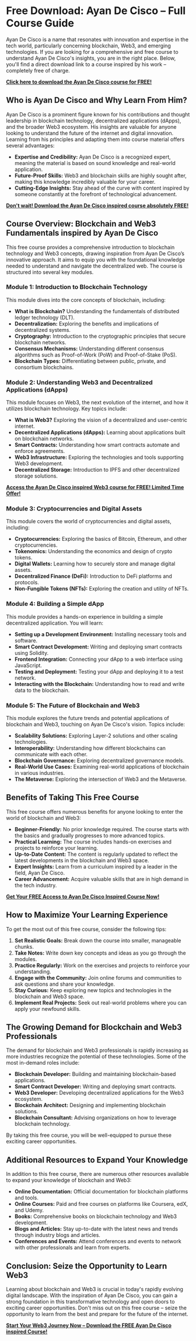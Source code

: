 # Free Download: Ayan De Cisco – Full Course Guide

Ayan De Cisco is a name that resonates with innovation and expertise in the tech world, particularly concerning blockchain, Web3, and emerging technologies. If you are looking for a comprehensive and free course to understand Ayan De Cisco's insights, you are in the right place. Below, you'll find a direct download link to a course inspired by his work – completely free of charge.

[**Click here to download the Ayan De Cisco course for FREE!**](https://udemywork.com/ayan-de-cisco)

## Who is Ayan De Cisco and Why Learn From Him?

Ayan De Cisco is a prominent figure known for his contributions and thought leadership in blockchain technology, decentralized applications (dApps), and the broader Web3 ecosystem. His insights are valuable for anyone looking to understand the future of the internet and digital innovation. Learning from his principles and adapting them into course material offers several advantages:

*   **Expertise and Credibility:** Ayan De Cisco is a recognized expert, meaning the material is based on sound knowledge and real-world application.
*   **Future-Proof Skills:** Web3 and blockchain skills are highly sought after, making this knowledge incredibly valuable for your career.
*   **Cutting-Edge Insights:** Stay ahead of the curve with content inspired by someone constantly at the forefront of technological advancement.

[**Don't wait! Download the Ayan De Cisco inspired course absolutely FREE!**](https://udemywork.com/ayan-de-cisco)

## Course Overview: Blockchain and Web3 Fundamentals inspired by Ayan De Cisco

This free course provides a comprehensive introduction to blockchain technology and Web3 concepts, drawing inspiration from Ayan De Cisco’s innovative approach. It aims to equip you with the foundational knowledge needed to understand and navigate the decentralized web. The course is structured into several key modules.

### Module 1: Introduction to Blockchain Technology

This module dives into the core concepts of blockchain, including:

*   **What is Blockchain?** Understanding the fundamentals of distributed ledger technology (DLT).
*   **Decentralization:** Exploring the benefits and implications of decentralized systems.
*   **Cryptography:** Introduction to the cryptographic principles that secure blockchain networks.
*   **Consensus Mechanisms:** Understanding different consensus algorithms such as Proof-of-Work (PoW) and Proof-of-Stake (PoS).
*   **Blockchain Types:** Differentiating between public, private, and consortium blockchains.

### Module 2: Understanding Web3 and Decentralized Applications (dApps)

This module focuses on Web3, the next evolution of the internet, and how it utilizes blockchain technology. Key topics include:

*   **What is Web3?** Exploring the vision of a decentralized and user-centric internet.
*   **Decentralized Applications (dApps):** Learning about applications built on blockchain networks.
*   **Smart Contracts:** Understanding how smart contracts automate and enforce agreements.
*   **Web3 Infrastructure:** Exploring the technologies and tools supporting Web3 development.
*   **Decentralized Storage:** Introduction to IPFS and other decentralized storage solutions.

[**Access the Ayan De Cisco inspired Web3 course for FREE! Limited Time Offer!**](https://udemywork.com/ayan-de-cisco)

### Module 3: Cryptocurrencies and Digital Assets

This module covers the world of cryptocurrencies and digital assets, including:

*   **Cryptocurrencies:** Exploring the basics of Bitcoin, Ethereum, and other cryptocurrencies.
*   **Tokenomics:** Understanding the economics and design of crypto tokens.
*   **Digital Wallets:** Learning how to securely store and manage digital assets.
*   **Decentralized Finance (DeFi):** Introduction to DeFi platforms and protocols.
*   **Non-Fungible Tokens (NFTs):** Exploring the creation and utility of NFTs.

### Module 4: Building a Simple dApp

This module provides a hands-on experience in building a simple decentralized application. You will learn:

*   **Setting up a Development Environment:** Installing necessary tools and software.
*   **Smart Contract Development:** Writing and deploying smart contracts using Solidity.
*   **Frontend Integration:** Connecting your dApp to a web interface using JavaScript.
*   **Testing and Deployment:** Testing your dApp and deploying it to a test network.
*   **Interacting with the Blockchain:** Understanding how to read and write data to the blockchain.

### Module 5: The Future of Blockchain and Web3

This module explores the future trends and potential applications of blockchain and Web3, touching on Ayan De Cisco's vision. Topics include:

*   **Scalability Solutions:** Exploring Layer-2 solutions and other scaling technologies.
*   **Interoperability:** Understanding how different blockchains can communicate with each other.
*   **Blockchain Governance:** Exploring decentralized governance models.
*   **Real-World Use Cases:** Examining real-world applications of blockchain in various industries.
*   **The Metaverse:** Exploring the intersection of Web3 and the Metaverse.

## Benefits of Taking This Free Course

This free course offers numerous benefits for anyone looking to enter the world of blockchain and Web3:

*   **Beginner-Friendly:** No prior knowledge required. The course starts with the basics and gradually progresses to more advanced topics.
*   **Practical Learning:** The course includes hands-on exercises and projects to reinforce your learning.
*   **Up-to-Date Content:** The content is regularly updated to reflect the latest developments in the blockchain and Web3 space.
*   **Expert Insights:** Learn from a curriculum inspired by a leader in the field, Ayan De Cisco.
*   **Career Advancement:** Acquire valuable skills that are in high demand in the tech industry.

[**Get Your FREE Access to Ayan De Cisco Inspired Course Now!**](https://udemywork.com/ayan-de-cisco)

## How to Maximize Your Learning Experience

To get the most out of this free course, consider the following tips:

1.  **Set Realistic Goals:** Break down the course into smaller, manageable chunks.
2.  **Take Notes:** Write down key concepts and ideas as you go through the modules.
3.  **Practice Regularly:** Work on the exercises and projects to reinforce your understanding.
4.  **Engage with the Community:** Join online forums and communities to ask questions and share your knowledge.
5.  **Stay Curious:** Keep exploring new topics and technologies in the blockchain and Web3 space.
6.  **Implement Real Projects:** Seek out real-world problems where you can apply your newfound skills.

## The Growing Demand for Blockchain and Web3 Professionals

The demand for blockchain and Web3 professionals is rapidly increasing as more industries recognize the potential of these technologies. Some of the most in-demand roles include:

*   **Blockchain Developer:** Building and maintaining blockchain-based applications.
*   **Smart Contract Developer:** Writing and deploying smart contracts.
*   **Web3 Developer:** Developing decentralized applications for the Web3 ecosystem.
*   **Blockchain Architect:** Designing and implementing blockchain solutions.
*   **Blockchain Consultant:** Advising organizations on how to leverage blockchain technology.

By taking this free course, you will be well-equipped to pursue these exciting career opportunities.

## Additional Resources to Expand Your Knowledge

In addition to this free course, there are numerous other resources available to expand your knowledge of blockchain and Web3:

*   **Online Documentation:** Official documentation for blockchain platforms and tools.
*   **Online Courses:** Paid and free courses on platforms like Coursera, edX, and Udemy.
*   **Books:** Comprehensive books on blockchain technology and Web3 development.
*   **Blogs and Articles:** Stay up-to-date with the latest news and trends through industry blogs and articles.
*   **Conferences and Events:** Attend conferences and events to network with other professionals and learn from experts.

## Conclusion: Seize the Opportunity to Learn Web3

Learning about blockchain and Web3 is crucial in today's rapidly evolving digital landscape. With the inspiration of Ayan De Cisco, you can gain a strong foundation in this transformative technology and open doors to exciting career opportunities. Don't miss out on this free course – seize the opportunity to learn from the best and prepare for the future of the internet.

[**Start Your Web3 Journey Now – Download the FREE Ayan De Cisco inspired Course!**](https://udemywork.com/ayan-de-cisco)
